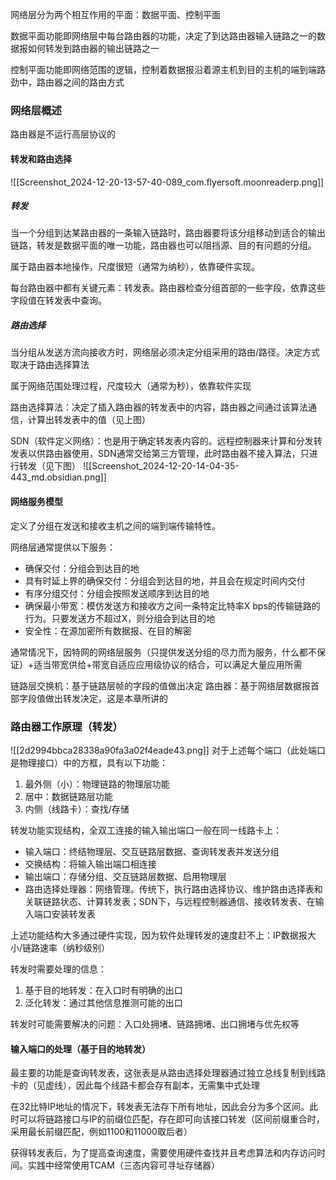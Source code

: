 网络层分为两个相互作用的平面：数据平面、控制平面

数据平面功能即网络层中每台路由器的功能，决定了到达路由器输入链路之一的数据报如何转发到路由器的输出链路之一

控制平面功能即网络范围的逻辑，控制着数据报沿着源主机到目的主机的端到端路劲中，路由器之间的路由方式

### 网络层概述

路由器是不运行高层协议的

#### 转发和路由选择

![[Screenshot_2024-12-20-13-57-40-089_com.flyersoft.moonreaderp.png]]
##### 转发
当一个分组到达某路由器的一条输入链路时，路由器要将该分组移动到适合的输出链路，转发是数据平面的唯一功能，路由器也可以阻挡源、目的有问题的分组。

属于路由器本地操作，尺度很短（通常为纳秒），依靠硬件实现。

每台路由器中都有关键元素：转发表。路由器检查分组首部的一些字段，依靠这些字段值在转发表中查询。

##### 路由选择
当分组从发送方流向接收方时，网络层必须决定分组采用的路由/路径。决定方式取决于路由选择算法

属于网络范围处理过程，尺度较大（通常为秒），依靠软件实现

路由选择算法：决定了插入路由器的转发表中的内容，路由器之间通过该算法通信，计算出转发表中的值（见上图）

SDN（软件定义网络）：也是用于确定转发表内容的。远程控制器来计算和分发转发表以供路由器使用，SDN通常交给第三方管理，此时路由器不接入算法，只进行转发（见下图）
![[Screenshot_2024-12-20-14-04-35-443_md.obsidian.png]]

#### 网络服务模型
定义了分组在发送和接收主机之间的端到端传输特性。

网络层通常提供以下服务：
- 确保交付：分组会到达目的地
- 具有时延上界的确保交付：分组会到达目的地，并且会在规定时间内交付
- 有序分组交付：分组会按照发送顺序到达目的地
- 确保最小带宽：模仿发送方和接收方之间一条特定比特率X bps的传输链路的行为。只要发送方不超过X，则分组会到达目的地
- 安全性：在源加密所有数据报、在目的解密

通常情况下，因特网的网络层服务（只提供发送分组的尽力而为服务，什么都不保证）+适当带宽供给+带宽自适应应用级协议的结合，可以满足大量应用所需

链路层交换机：基于链路层帧的字段的值做出决定
路由器：基于网络层数据报首部字段值做出转发决定，这是本章所讲的

### 路由器工作原理（转发）

![[2d2994bbca28338a90fa3a02f4eade43.png]]
对于上述每个端口（此处端口是物理接口）中的方框，具有以下功能：
1. 最外侧（小）：物理链路的物理层功能
2. 居中：数据链路层功能
3. 内侧（线路卡）：查找/存储

转发功能实现结构，全双工连接的输入输出端口一般在同一线路卡上：
- 输入端口：终结物理层、交互链路层数据、查询转发表并发送分组
- 交换结构：将输入输出端口相连接
- 输出端口：存储分组、交互链路层数据、启用物理层
- 路由选择处理器：网络管理。传统下，执行路由选择协议、维护路由选择表和关联链路状态、计算转发表；SDN下，与远程控制器通信、接收转发表、在输入端口安装转发表

上述功能结构大多通过硬件实现，因为软件处理转发的速度赶不上：IP数据报大小/链路速率（纳秒级别）

转发时需要处理的信息：
1. 基于目的地转发：在入口时有明确的出口
2. 泛化转发：通过其他信息推测可能的出口

转发时可能需要解决的问题：入口处拥堵、链路拥堵、出口拥堵与优先权等

#### 输入端口的处理（基于目的地转发）

最主要的功能是查询转发表，这张表是从路由选择处理器通过独立总线复制到线路卡的（见虚线），因此每个线路卡都会存有副本，无需集中式处理

在32比特IP地址的情况下，转发表无法存下所有地址，因此会分为多个区间。此时可以将链路接口与IP的前缀位匹配，存在即可向该接口转发（区间前缀重合时，采用最长前缀匹配，例如1100和11000取后者）

获得转发表后，为了提高查询速度，需要使用硬件查找并且考虑算法和内存访问时间。实践中经常使用TCAM（三态内容可寻址存储器）